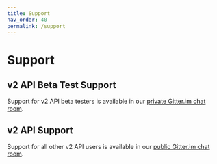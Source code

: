 ```yaml
---
title: Support
nav_order: 40
permalink: /support
---
```


# Support

## v2 API Beta Test Support

Support for v2 API beta testers is available in our [private Gitter.im chat room](https://gitter.im/WeatherLink/v2-api-beta).

## v2 API Support

Support for all other v2 API users is available in our [public Gitter.im chat room](https://gitter.im/WeatherLink/v2-api).
